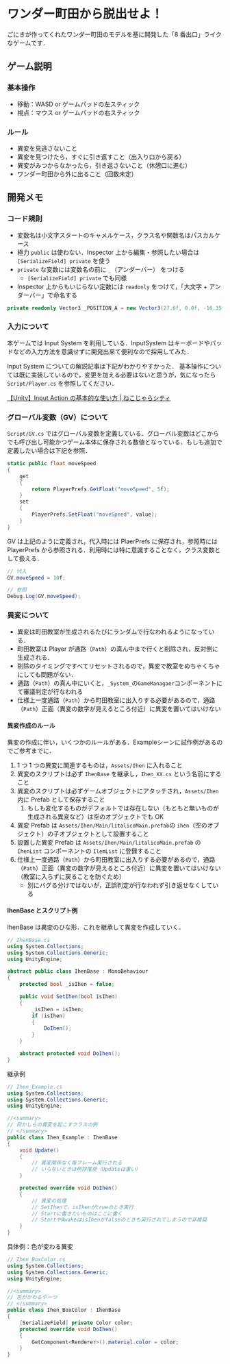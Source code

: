 # ワンダー町田から脱出せよ！

ごにきが作ってくれたワンダー町田のモデルを基に開発した「8 番出口」ライクなゲームです．

## ゲーム説明

### 基本操作

- 移動：WASD or ゲームパッドの左スティック
- 視点：マウス or ゲームパッドの右スティック

### ルール

- 異変を見逃さないこと
- 異変を見つけたら，すぐに引き返すこと（出入り口から戻る）
- 異変がみつからなかったら，引き返さないこと（休憩口に進む）
- ワンダー町田から外に出ること（回数未定）

## 開発メモ

### コード規則

- 変数名は小文字スタートのキャメルケース，クラス名や関数名はパスカルケース
- 極力 `public` は使わない．Inspector 上から編集・参照したい場合は `[SerializeField] private` を使う
- `private` な変数には変数名の前に `_`（アンダーバー） をつける
  - `[SerializeField] private` でも同様
- Inspector 上からもいじらない定数には `readonly` をつけて，「大文字 + アンダーバー」で命名する

```C#
private readonly Vector3 _POSITION_A = new Vector3(27.6f, 0.0f, -16.35f);
```

### 入力について

本ゲームでは Input System を利用している．InputSystem はキーボードやパッドなどの入力方法を意識せずに開発出来て便利なので採用してみた．

Input System についての解説記事は下記がわかりやすかった．
基本操作については既に実装しているので，変更を加える必要はないと思うが，気になったら `Script/Player.cs` を参照してください．

[【Unity】Input Action の基本的な使い方 | ねこじゃらシティ](https://nekojara.city/unity-input-system-actions)

### グローバル変数（GV）について

`Script/GV.cs` ではグローバル変数を定義している．グローバル変数はどこからでも呼び出し可能かつゲーム本体に保存される数値となっている．もしも追加で定義したい場合は下記を参照．

```C#
static public float moveSpeed
{
    get
    {
        return PlayerPrefs.GetFloat("moveSpeed", 5f);
    }
    set
    {
        PlayerPrefs.SetFloat("moveSpeed", value);
    }
}
```

GV は上記のように定義され，代入時には PlaerPrefs に保存され，参照時には PlayerPrefs から参照される．利用時には特に意識することなく，クラス変数として扱える．

```C#
// 代入
GV.moveSpeed = 10f;

// 参照
Debug.Log(GV.moveSpeed);
```

### 異変について
- 異変は町田教室が生成されるたびにランダムで行なわれるようになっている．
- 町田教室は Player が通路（`Path`）の真ん中まで行くと削除され，反対側に生成される．
- 削除のタイミングですべてリセットされるので，異変で教室をめちゃくちゃにしても問題がない．
- 通路（`Path`）の真ん中にいくと，`_System_`の`GameManagaer`コンポーネントにて審議判定が行なわれる
- 仕様上一度通路（`Path`）から町田教室に出入りする必要があるので，通路（`Path`）正面（異変の数字が見えるところ付近）に異変を置いてはいけない

#### 異変作成のルール

異変の作成に伴い，いくつかのルールがある．Exampleシーンに試作例があるのでご参考までに．

1. 1 つ 1 つの異変に関連するものは，`Assets/Ihen` に入れること
2. 異変のスクリプトは必ず `IhenBase` を継承し，`Ihen_XX.cs` という名前にすること
3. 異変のスクリプトは必ずゲームオブジェクトにアタッチされ，`Assets/Ihen` 内に Prefab として保存すること
   1. もしも変化するものがデフォルトでは存在しない（もともと無いものが生成される異変など）は空のオブジェクトでも OK
4. 異変 Prefab は `Assets/Ihen/Main/litalicoMain.prefab`の `ihen`（空のオブジェクト）の子オブジェクトとして設置すること
5. 設置した異変 Prefab は `Assets/Ihen/Main/litalicoMain.prefab` の `IhenList` コンポーネントの `IlemList` に登録すること
6. 仕様上一度通路（`Path`）から町田教室に出入りする必要があるので，通路（`Path`）正面（異変の数字が見えるところ付近）に異変を置いてはいけない（教室に入らずに戻ることを防ぐため）
    - 別にバグる分けではないが，正誤判定が行なわれず引き返せなくしている

#### IhenBase とスクリプト例

IhenBase は異変のひな形．これを継承して異変を作成していく．

```C#
// IhenBase.cs
using System.Collections;
using System.Collections.Generic;
using UnityEngine;

abstract public class IhenBase : MonoBehaviour
{
    protected bool _isIhen = false;

    public void SetIhen(bool isIhen)
    {
        _isIhen = isIhen;
        if (isIhen)
        {
            DoIhen();
        }
    }

    abstract protected void DoIhen();
}
```

継承例

```C#
// Ihen_Example.cs
using System.Collections;
using System.Collections.Generic;
using UnityEngine;

//<summary>
// 何かしらの異変を起こすクラスの例
// </summary>
public class Ihen_Example : IhenBase
{
    void Update()
    {
        // 異変関係なく毎フレーム実行される
        // いらないときは削除推奨（Updateは重い）
    }

    protected override void DoIhen()
    {
        // 異変の処理
        // SetIhenで，isIhenがtrueのとき実行
        // Startに書きたいものはここに書く
        // StartやAwakeはisIhenがfalseのときも実行されてしまうので非推奨
    }
}
```

具体例：色が変わる異変

```C#
// Ihen_BoxColor.cs
using System.Collections;
using System.Collections.Generic;
using UnityEngine;

//<summary>
// 色がかわるやーつ
// </summary>
public class Ihen_BoxColor : IhenBase
{
    [SerializeField] private Color color;
    protected override void DoIhen()
    {
        GetComponent<Renderer>().material.color = color;
    }
}
```

